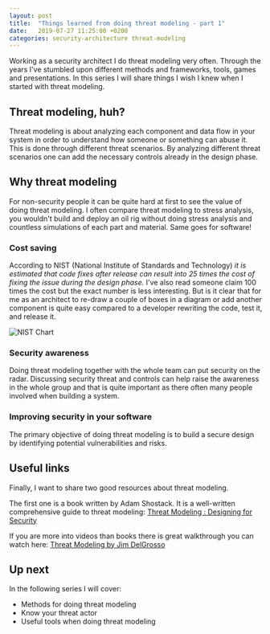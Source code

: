 ```yaml
---
layout: post
title:  "Things learned from doing threat modeling - part 1"
date:   2019-07-27 11:25:00 +0200
categories: security-architecture threat-modeling
---
```

Working as a security architect I do threat modeling very often. Through the years I've stumbled upon different methods and frameworks, tools, games and presentations. In this series I will share things I wish I knew when I started with threat modeling. 

## Threat modeling, huh?
Threat modeling is about analyzing each component and data flow in your system in order to understand how someone or something can abuse it. This is done through different threat scenarios. By analyzing different threat scenarios one can add the necessary controls already in the design phase. 

## Why threat modeling
For non-security people it can be quite hard at first to see the value of doing threat modeling. I often compare threat modeling to stress analysis, you wouldn't build and deploy an oil rig without doing stress analysis and countless simulations of each part and material. Same goes for software! 


### Cost saving
According to NIST (National Institute of Standards and Technology) _it is estimated that code fixes after release can result into 25 times the cost of fixing the issue during the design phase._ I've also read someone claim 100 times the cost but the exact number is less interesting. But is it clear that for me as an architect to re-draw a couple of boxes in a diagram or add another component is quite easy compared to a developer rewriting the code, test it, and release it.

![NIST Chart](https://github.com/AndersNordin/andersnordin.github.io/blob/master/_site/assets/img/nist_chart.jpg)

### Security awareness
Doing threat modeling together with the whole team can put security on the radar. Discussing security threat and controls can help raise the awareness in the whole group and that is quite important as there often many people involved when building a system.

### Improving security in your software
The primary objective of doing threat modeling is to build a secure design by identifying potential vulnerabilities and risks.

## Useful links
Finally, I want to share two good resources about threat modeling.

The first one is a book written by Adam Shostack. It is a well-written comprehensive guide to threat modeling: [Threat Modeling : Designing for Security](https://www.amazon.com/Threat-Modeling-Designing-Adam-Shostack-ebook/dp/B00IG71FAS)

If you are more into videos than books there is great walkthrough you can watch here: [Threat Modeling by Jim DelGrosso](https://www.youtube.com/watch?v=We2cy8JwVqc)

## Up next
In the following series I will cover:
- Methods for doing threat modeling
- Know your threat actor
- Useful tools when doing threat modeling
